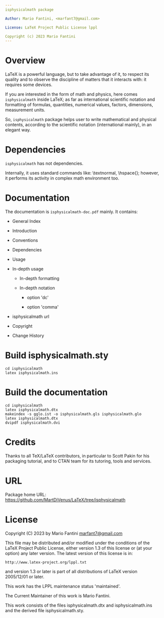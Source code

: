 ```yaml
---
isphysicalmath package

Author: Mario Fantini, <marfant7@gmail.com>

License: LaTeX Project Public License lppl

Copyright (c) 2023 Mario Fantini
---
```



# Overview

LaTeX is a powerful language, but to take advantage of it, to respect its quality
and to observe the discipline of matters that it interacts with: it requires some devices.

If you are interested in the form of math and physics, here comes `isphysicalmath` inside LaTeX;
as far as international scientific notation and formatting of formulas, quantities,
numerical values, factors, dimensions, measurement units.

So, `isphysicalmath` package helps user to write mathematical and physical contents, 
 according to the scientific notation (international mainly), in an elegant way.


# Dependencies

`isphysicalmath` has not dependencies.

Internally, it uses standard commands like: \textnormal, \hspace{}; however,
it performs its activity in complex math environment too.


# Documentation

The documentation is `isphysicalmath-doc.pdf` mainly. It contains:

- General Index

- Introduction

- Conventions

- Dependencies

- Usage

- In-depth usage

    - In-depth formatting

    - In-depth notation

        - option 'dc'

        - option 'comma'

- isphysicalmath url
 
- Copyright
 
- Change History


# Build isphysicalmath.sty
```
cd isphysicalmath 
latex isphysicalmath.ins
```

# Build the documentation

```
cd isphysicalmath 
latex isphysicalmath.dtx
makeindex -s gglo.ist -o isphysicalmath.gls isphysicalmath.glo
latex isphysicalmath.dtx
dvipdf isphysicalmath.dvi
```

# Credits

Thanks to all  TeX/LaTeX contributors, in  particular to Scott Pakin
for his packaging tutorial, and to CTAN team  for its tutoring, tools
and services.


# URL

Package home URL: https://github.com/MartDiVenus/LaTeX/tree/isphysicalmath


# License 

Copyright (C) 2023 by Mario Fantini <marfant7@gmail.com>

This file may be distributed and/or modified under the conditions of
the LaTeX Project Public License, either version 1.3 of this license
or (at your option) any later version.  The latest version of this
license is in:
 
    http://www.latex-project.org/lppl.txt
 
and version 1.3 or later is part of all distributions of LaTeX version
2005/12/01 or later.

This work has the LPPL maintenance status 'maintained'.
 
The Current Maintainer of this work is Mario Fantini.

This work consists of the files isphysicalmath.dtx and isphysicalmath.ins
and the derived file isphysicalmath.sty.


